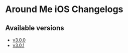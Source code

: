 # Around Me iOS Changelogs

## Available versions

* [v3.0.0](releases/3.0.0/index.md)
* [v3.0.1](releases/3.0.1/index.md)
